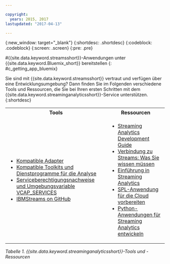 ```yaml
---

copyright:
  years: 2015, 2017
lastupdated: "2017-04-13"

---
```


<!-- Attribute definitions -->
{:new_window: target="_blank"}
{:shortdesc: .shortdesc}
{:codeblock: .codeblock}
{:screen: .screen}
{:pre: .pre}

#{{site.data.keyword.streamsshort}}-Anwendungen unter {{site.data.keyword.Bluemix_short}} bereitstellen
{: #c_getting_app_bluemix}


 Sie sind mit {{site.data.keyword.streamsshort}} vertraut und verfügen über eine Entwicklungsumgebung? Dann finden Sie im Folgenden verschiedene Tools und Ressourcen, die Sie bei Ihren ersten Schritten mit
dem {{site.data.keyword.streaminganalyticsshort}}-Service unterstützen.
{:shortdesc}

<table summary="Diese Tabelle enthält eine Liste von Tools und Ressourcen, die Sie für die Entwicklung und Bereitstellung von {{site.data.keyword.streamsshort}}-Anwendungen benötigen.">
  <tr>
    <th>Tools<br></th>
    <th>Ressourcen<br></th>
  </tr>
  <tr>
    <td>
      <ul>
        <li><a href="/docs/services/StreamingAnalytics/c_compatible_adapters.html" target="_blank">Kompatible Adapter</a><br></li>
        <li><a href="/docs/services/StreamingAnalytics/c_analytics_utilities.html" target="_blank">Kompatible Toolkits und Dienstprogramme für die Analyse</a><br></li>
        <li><a href="/docs/services/StreamingAnalytics/r_vcap_services.html#r_vcap_services" target="_blank">Serviceberechtigungsnachweise und Umgebungsvariable VCAP_SERVICES</a><br></li>
         <li><a href="https://github.com/IBMStreams" target="_blank">IBMStreams on GitHub</a><br></li>
      </ul>    
    </td>
    <td>
      <ul>
        <li><a href="https://developer.ibm.com/streamsdev/docs/bluemix-streaming-analytics-development-guide/" target="_blank">Streaming Analytics Development Guide</a><br></li>
        <li><a href="https://www.ibm.com/blogs/bluemix/2017/02/connecting-to-streams/" target="_blank">Verbindung zu Streams: Was Sie wissen müssen</a><br></li>
        <li><a href="/docs/services/StreamingAnalytics/index.html" target="_blank">Einführung in Streaming Analytics</a><br></li>
        <li><a href="https://developer.ibm.com/streamsdev/docs/getting-spl-application-ready-cloud" target="_blank">SPL-Anwendung für die Cloud vorbereiten</a><br></li>
        <li><a href="/docs/services/StreamingAnalytics/t_develop_apps_python.html#t_develop_apps_python" target="_blank">Python-Anwendungen für Streaming Analytics entwickeln</a><br></li>
      </ul>    
    </td>
  </tr>
</table>

*Tabelle 1. {{site.data.keyword.streaminganalyticsshort}}-Tools und -Ressourcen*
